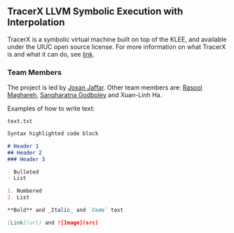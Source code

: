 ## TracerX LLVM Symbolic Execution with Interpolation

TracerX is a symbolic virtual machine built on top of the KLEE, and available under the UIUC open source license. For more information on what TracerX is and what it can do, see [link](https://arxiv.org/...).

### Team Members

The project is led by [Joxan Jaffar](https://www.comp.nus.edu.sg/~joxan/). Other team members are: [Rasool Maghareh](https://www.comp.nus.edu.sg/~rasool/), [Sangharatna Godboley](...) and Xuan-Linh Ha.

Examples of how to write text:

`text.txt`

```markdown
Syntax highlighted code block

# Header 1
## Header 2
### Header 3

- Bulleted
- List

1. Numbered
2. List

**Bold** and _Italic_ and `Code` text

[Link](url) and ![Image](src)
```
